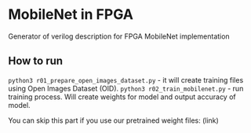 # MobileNet in FPGA
Generator of verilog description for FPGA MobileNet implementation

## How to run

`python3 r01_prepare_open_images_dataset.py` - it will create training files using Open Images Dataset (OID).
`python3 r02_train_mobilenet.py` - run training process. Will create weights for model and output accuracy of model.

You can skip this part if you use our pretrained weight files: (link)

